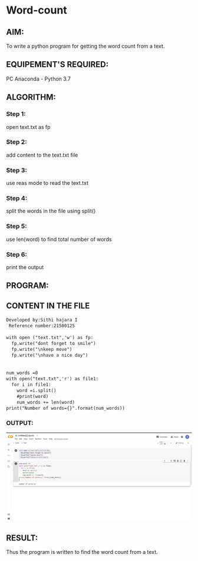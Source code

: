 # Word-count
## AIM:
To write a python program for getting the word count from a text.
## EQUIPEMENT'S REQUIRED: 
PC
Anaconda - Python 3.7
## ALGORITHM: 
### Step 1:
 open text.txt as fp
### Step 2: 
 add content to the text.txt file
### Step 3: 
 use reas mode to read the text.txt
### Step 4:  
 split the words in the file using split()
### Step 5: 
 use len(word) to find total number of words
### Step 6: 
 print the output
## PROGRAM:

## CONTENT IN THE FILE
```
Developed by:Sithi hajara I
 Reference number:21500125
 
with open ("text.txt",'w') as fp:
  fp.write("dont forget to smile")
  fp.write("\nkeep move")
  fp.write("\nhave a nice day")


num_words =0
with open("text.txt",'r') as file1:
  for i in file1:
    word =i.split()
    #print(word)
    num_words += len(word)
print("Number of words={}".format(num_words))    
```
### OUTPUT:

![output](./ss1.PNG)


## RESULT:
Thus the program is written to find the word count from a text.
